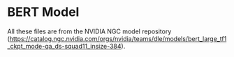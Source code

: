 # BERT Model

All these files are from the NVIDIA NGC model repository (https://catalog.ngc.nvidia.com/orgs/nvidia/teams/dle/models/bert_large_tf1_ckpt_mode-qa_ds-squad11_insize-384).
